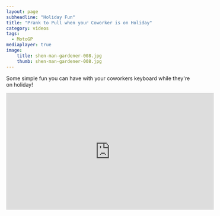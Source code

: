 ```yaml
---
layout: page
subheadline: "Holiday Fun"
title: "Prank to Pull when your Coworker is on Holiday"
category: videos
tags:
  - MotoGP
mediaplayer: true
image:
    title: shen-man-gardener-008.jpg
    thumb: shen-man-gardener-008.jpg
---
```

Some simple fun you can have with your coworkers keyboard while they're on holiday!


<div class="flex-video widescreen youtube">
<iframe width="560" height="315" src="https://www.youtube.com/embed/8lD6Rd63FBs" frameborder="0" allowfullscreen></iframe>
</div>
